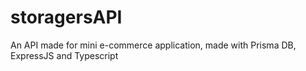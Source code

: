 # storagersAPI
An API made for mini e-commerce application, made with Prisma DB, ExpressJS and Typescript
